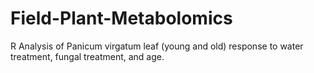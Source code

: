 # Field-Plant-Metabolomics
R Analysis of Panicum virgatum leaf (young and old) response to water treatment, fungal treatment, and age.
